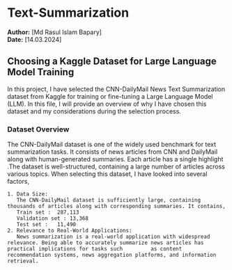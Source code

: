 # Text-Summarization
**Author:** [Md Rasul Islam Bapary]  
**Date:** [14.03.2024]

## Choosing a Kaggle Dataset for Large Language Model Training
In this project, I have selected the CNN-DailyMail News Text Summarization dataset from Kaggle for training or fine-tuning a Large Language Model (LLM). In this file, I will provide an overview of why I have chosen this dataset and my considerations during the selection process.
### Dataset Overview
The CNN-DailyMail dataset is one of the widely used benchmark for text summarization tasks. It consists of news articles from CNN and DailyMail along with human-generated summaries. Each article has a single highlight .The dataset is well-structured, containing a large number of articles across various topics.
When selecting this dataset, I have looked into several factors,

    1. Data Size:
       The CNN-DailyMail dataset is sufficiently large, containing thousands of articles along with corresponding summaries. It contains,
       Train set :	287,113
       Validation set :	13,368
       Test set :	11,490
    2. Relevance to Real-World Applications:
       News summarization is a real-world application with widespread relevance. Being able to accurately summarize news articles has practical implications for tasks such         as content recommendation systems, news aggregation platforms, and information retrieval.
